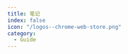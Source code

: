 ```yaml
---
title: 笔记
index: false
icon: "/logos--chrome-web-store.png"
category:
  - Guide
---
```


<Catalog />
